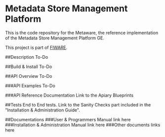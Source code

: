 # Metadata Store Management Platform
This is the code repository for the Metaware, the reference implementation of the Metadata Store Management Platform GE.

This project is part of [FIWARE](https://www.fiware.org/).

##Description
To-Do

##Build & Install
To-Do

##API Overview
To-Do

###API Examples
To-Do

###API Reference Documentation
Link to the Apiary Blueprints

##Tests
End to End tests.
Link to the Sanity Checks part included in the "Installation & Administration Guide".

##Documentations
###User & Programmers Manual
link here
###Installation & Administration Manual
link here
###Other documents
links here